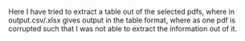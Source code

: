 Here I have tried to extract a table out of the selected pdfs, where in output.csv/.xlsx gives output in the table format, where as one pdf is corrupted such that I was not able to extract the information out of it.
